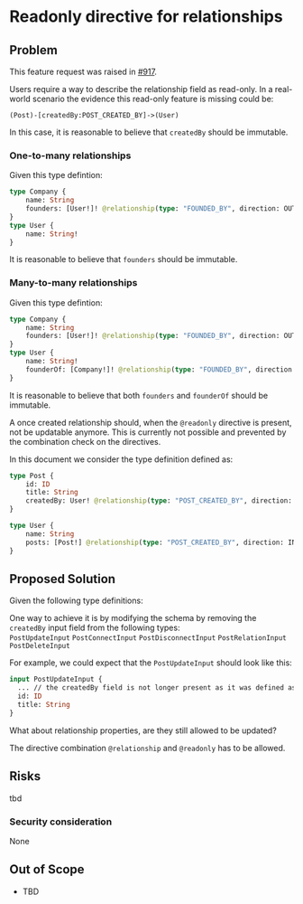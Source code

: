 # Readonly directive for relationships

## Problem

This feature request was raised in [#917](https://github.com/neo4j/graphql/issues/917).

Users require a way to describe the relationship field as read-only.
In a real-world scenario the evidence this read-only feature is missing could be: 
```
(Post)-[createdBy:POST_CREATED_BY]->(User)
```
In this case, it is reasonable to believe that `createdBy` should be immutable.

### One-to-many relationships

Given this type defintion:
```graphql
type Company {
    name: String
    founders: [User!]! @relationship(type: "FOUNDED_BY", direction: OUT) @readonly
}
type User {
    name: String!
}
```
It is reasonable to believe that `founders` should be immutable.

### Many-to-many relationships

Given this type defintion:
```graphql
type Company {
    name: String
    founders: [User!]! @relationship(type: "FOUNDED_BY", direction: OUT) @readonly
}
type User {
    name: String!
    founderOf: [Company!]! @relationship(type: "FOUNDED_BY", direction: IN) @readonly
}
```
It is reasonable to believe that both `founders` and `founderOf` should be immutable.

A once created relationship should, when the `@readonly` directive is present, not be updatable anymore.
This is currently not possible and prevented by the combination check on the directives.

In this document we consider the type definition defined as:
```graphql
type Post {
    id: ID
    title: String
    createdBy: User! @relationship(type: "POST_CREATED_BY", direction: OUT) @readonly
}

type User {
    name: String
    posts: [Post!] @relationship(type: "POST_CREATED_BY", direction: IN) 
}
```

## Proposed Solution

Given the following type definitions:

One way to achieve it is by modifying the schema by removing the `createdBy` input field from the following types:  
`PostUpdateInput`
`PostConnectInput`
`PostDisconnectInput`
`PostRelationInput`
`PostDeleteInput`

For example, we could expect that the `PostUpdateInput` should look like this:
```graphql
input PostUpdateInput {
  ... // the createdBy field is not longer present as it was defined as readonly
  id: ID 
  title: String
}
```

What about relationship properties, are they still allowed to be updated?

The directive combination `@relationship` and `@readonly` has to be allowed.

## Risks

tbd

### Security consideration

None

## Out of Scope

- TBD
